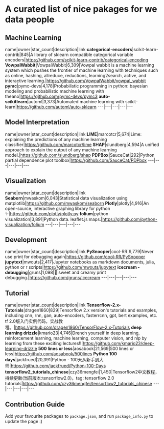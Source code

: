# A curated list of nice pakages for we data people



## Machine Learning  
name|owner|star_count|description|link
**categorical-encoders**|scikit-learn-contrib|845|A library of sklearn compatible categorical variable encoders|https://github.com/scikit-learn-contrib/categorical-encoding
**VowpalWabbit**|VowpalWabbit|6,309|Vowpal wabbit is a machine learning system which pushes the frontier of machine learning with techniques such as online, hashing, allreduce, reductions, learning2search, active, and interactive learning.|https://github.com/VowpalWabbit/vowpal_wabbit
**pymc**|pymc-devs|4,178|Probabilistic programming in python: bayesian modeling and probabilistic machine learning with theano|https://github.com/pymc-devs/pymc3
**auto-scikitlearn**|automl|3,373|Automated machine learning with scikit-learn|https://github.com/automl/auto-sklearn
---|---|---|---|---
 


## Model Interpretation  
name|owner|star_count|description|link
**LIME**|marcotcr|5,674|Lime: explaining the predictions of any machine learning classifier|https://github.com/marcotcr/lime
**SHAP**|slundberg|4,594|A unified approach to explain the output of any machine learning model.|https://github.com/slundberg/shap
**PDPBox**|SauceCat|292|Python partial dependence plot toolbox|https://github.com/SauceCat/PDPbox
---|---|---|---|---
 


## Visualization  
name|owner|star_count|description|link
**Seaborn**|mwaskom|6,043|Statistical data visualization using matplotlib|https://github.com/mwaskom/seaborn
**Plotly**|plotly|4,916|An open-source, interactive graphing library for python ✨|https://github.com/plotly/plotly.py
**folium**|python-visualization|3,891|Python data. leaflet.js maps.|https://github.com/python-visualization/folium
---|---|---|---|---
 


## Development  
name|owner|star_count|description|link
**PySnooper**|cool-RR|9,779|Never use print for debugging again|https://github.com/cool-RR/PySnooper
**jupytext**|mwouts|2,417|Jupyter notebooks as markdown documents, julia, python or r scripts|https://github.com/mwouts/jupytext
**icecream - debugging**|gruns|1,098|🍦 sweet and creamy print debugging.|https://github.com/gruns/icecream
---|---|---|---|---
 


## Tutorial  
name|owner|star_count|description|link
**Tensorflow-2.x-Tutorials**|dragen1860|829|Tensorflow 2.x version's tutorials and examples, including cnn, rnn, gan, auto-encoders, fasterrcnn, gpt, bert examples, etc. tf 2.0版入门实例代码，实战教程。|https://github.com/dragen1860/TensorFlow-2.x-Tutorials
**deep learning drizzle**|kmario23|4,746|Drench yourself in deep learning, reinforcement learning, machine learning, computer vision, and nlp by learning from these exciting lectures!!|https://github.com/kmario23/deep-learning-drizzle
**500 lines or less**|aosabook|21,569|500 lines or less|https://github.com/aosabook/500lines
**Python 100 days**|jackfrued|20,391|Python - 100天从新手到大师|https://github.com/jackfrued/Python-100-Days
**tensorflow2_tutorials_chinese**|czy36mengfei|1,450|Tensorflow2中文教程，持续更新(当前版本:tensorflow2.0)，tag: tensorflow 2.0 tutorials|https://github.com/czy36mengfei/tensorflow2_tutorials_chinese
---|---|---|---|---
 




## Contribution Guide

Add your favourite packages to `package.json`, and run `package_info.py` to update the page :)